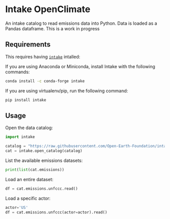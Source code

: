 # Intake OpenClimate

An intake catalog to read emissions data into Python. Data is loaded as a Pandas dataframe. This is a work in progress

## Requirements
This requires having [`intake`](https://intake.readthedocs.io/en/latest/index.html) intalled:

If you are using Anaconda or Miniconda, install Intake with the following commands:
```sh
conda install -c conda-forge intake
```

If you are using virtualenv/pip, run the following command:
```sh
pip install intake
```

## Usage
Open the data catalog:
```python
import intake

catalog = "https://raw.githubusercontent.com/Open-Earth-Foundation/intake-OpenClimate/main/master.yaml"
cat = intake.open_catalog(catalog)
```

List the available emissions datasets:
```python
print(list(cat.emissions))
```

Load an entire dataset:
```python
df = cat.emissions.unfccc.read()
```

Load a specific actor:
```python
actor='US'
df = cat.emissions.unfccc(actor=actor).read()
```